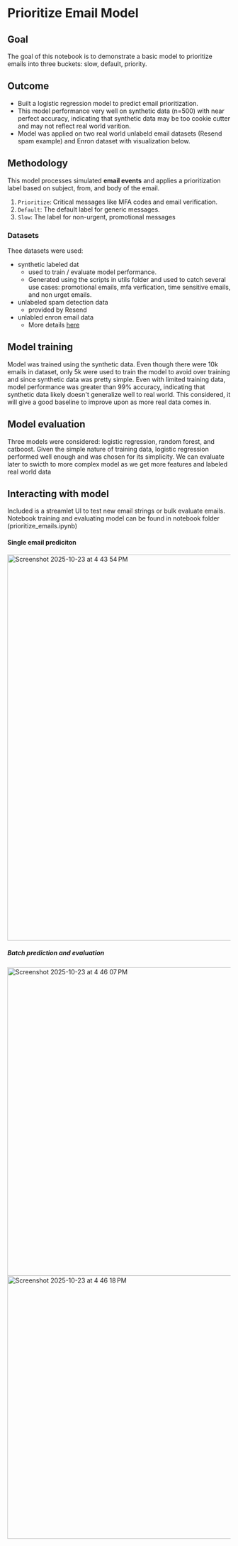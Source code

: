 # Prioritize Email Model

## Goal
The goal of this notebook is to demonstrate a basic model to prioritize emails into three buckets: slow, default, priority.

## Outcome
- Built a logistic regression model to predict email prioritization. 
- This model performance very well on synthetic data (n=500) with near perfect accuracy, indicating that synthetic data may be too cookie cutter and may not reflect real world varition.
- Model was applied on two real world unlabeld email datasets (Resend spam example) and Enron dataset with visualization below.

## Methodology

This model processes simulated **email events** and applies a prioritization label based on subject, from, and body of the email.
  1. `Prioritize`: Critical messages like MFA codes and email verification.
  2. `Default`: The default label for generic messages.
  3. `Slow`: The label for non-urgent, promotional messages

### Datasets
Thee datasets were used:
- synthetic labeled dat
  - used to train / evaluate model performance. 
  - Generated using the scripts in utils folder and used to catch several use cases: promotional emails, mfa verfication, time sensitive emails, and non urget emails.
- unlabeled spam detection data 
  - provided by Resend
- unlabled enron email data
  -  More details [here](https://technocrat.github.io/_book/the-enron-email-corpus.html)

## Model training
Model was trained using the synthetic data. Even though there were 10k emails in dataset, only 5k were used to train the model to avoid over training and since synthetic data was pretty simple. Even with limited training data, model performance was greater than 99% accuracy, indicating that synthetic data likely doesn't generalize well to real world. This considered, it will give a good baseline to improve upon as more real data comes in.

## Model evaluation
Three models were considered: logistic regression, random forest, and catboost. Given the simple nature of training data, logistic regression performed well enough and was chosen for its simplicity. We can evaluate later to swicth to more complex model as we get more features and labeled real world data

## Interacting with model
Included is a streamlet UI to test new email strings or bulk evaluate emails.
Notebook training and evaluating model can be found in notebook folder (prioritize_emails.ipynb)


#### Single email prediciton
<img width="872" height="870" alt="Screenshot 2025-10-23 at 4 43 54 PM" src="https://github.com/user-attachments/assets/cd3a0445-c88d-4f03-a7a3-11103537f70f" />

##### Batch prediction and evaluation
<img width="706" height="695" alt="Screenshot 2025-10-23 at 4 46 07 PM" src="https://github.com/user-attachments/assets/6e206d79-68eb-4777-a74c-f5a269fbbeae" />

<img width="609" height="593" alt="Screenshot 2025-10-23 at 4 46 18 PM" src="https://github.com/user-attachments/assets/87052649-af4f-4c4f-a998-ea53da520c4e" />
